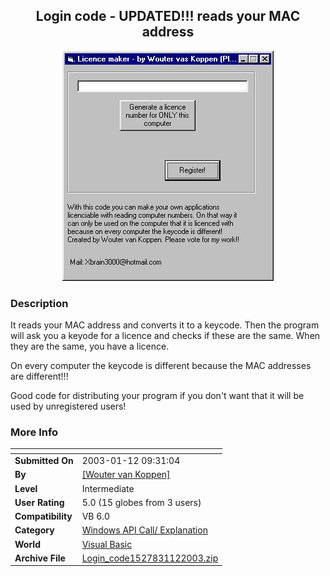 ﻿<div align="center">

## Login code \- UPDATED\!\!\! reads your MAC address

<img src="PIC2003181521289356.jpg">
</div>

### Description

It reads your MAC address and converts it to a keycode. Then the program will ask you a keyode for a licence and checks if these are the same. When they are the same, you have a licence.

On every computer the keycode is different because the MAC addresses are different!!!

Good code for distributing your program if you don't want that it will be used by unregistered users!
 
### More Info
 


<span>             |<span>
---                |---
**Submitted On**   |2003-01-12 09:31:04
**By**             |[\[Wouter van Koppen\]](https://github.com/Planet-Source-Code/PSCIndex/blob/master/ByAuthor/wouter-van-koppen.md)
**Level**          |Intermediate
**User Rating**    |5.0 (15 globes from 3 users)
**Compatibility**  |VB 6\.0
**Category**       |[Windows API Call/ Explanation](https://github.com/Planet-Source-Code/PSCIndex/blob/master/ByCategory/windows-api-call-explanation__1-39.md)
**World**          |[Visual Basic](https://github.com/Planet-Source-Code/PSCIndex/blob/master/ByWorld/visual-basic.md)
**Archive File**   |[Login\_code1527831122003\.zip](https://github.com/Planet-Source-Code/wouter-van-koppen-login-code-updated-reads-your-mac-address__1-42276/archive/master.zip)








